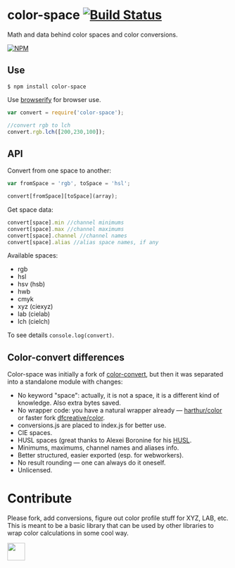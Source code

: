 # color-space [![Build Status](https://travis-ci.org/dfcreative/color-space.svg?branch=master)](https://travis-ci.org/dfcreative/color-space)

Math and data behind color spaces and color conversions.

[![NPM](https://nodei.co/npm/color-space.png?downloads=true&downloadRank=true&stars=true)](https://nodei.co/npm/color-space/)



## Use

`$ npm install color-space`

Use [browserify](https://github.com/substack/node-browserify) for browser use.

```js
var convert = require('color-space');

//convert rgb to lch
convert.rgb.lch([200,230,100]);
```

## API

Convert from one space to another:

```js
var fromSpace = 'rgb', toSpace = 'hsl';

convert[fromSpace][toSpace](array);
```

Get space data:

```js
convert[space].min //channel minimums
convert[space].max //channel maximums
convert[space].channel //channel names
convert[space].alias //alias space names, if any
```

Available spaces:

* rgb
* hsl
* hsv (hsb)
* hwb
* cmyk
* xyz (ciexyz)
* lab (cielab)
* lch (cielch)


To see details `console.log(convert)`.



## Color-convert differences

Color-space was initially a fork of [color-convert](https://github.com/harthur/color-convert), but then it was separated into a standalone module with changes:

* No keyword "space": actually, it is not a space, it is a different kind of knowledge. Also extra bytes saved.
* No wrapper code: you have a natural wrapper already — [harthur/color](https://github.com/harthur/color) or faster fork [dfcreative/color](https://github.com/dfcreative/color).
* conversions.js are placed to index.js for better use.
* CIE spaces.
* HUSL spaces (great thanks to Alexei Boronine for his [HUSL](https://github.com/boronine/husl).
* Minimums, maximums, channel names and aliases info.
* Better structured, easier exported (esp. for webworkers).
* No result rounding — one can always do it oneself.
* Unlicensed.

# Contribute

Please fork, add conversions, figure out color profile stuff for XYZ, LAB, etc. This is meant to be a basic library that can be used by other libraries to wrap color calculations in some cool way.



<a href="http://unlicense.org/UNLICENSE"><img src="http://upload.wikimedia.org/wikipedia/commons/6/62/PD-icon.svg" width="40"/></a>